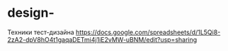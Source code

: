 # design-
Техники тест-дизайна https://docs.google.com/spreadsheets/d/1L5Qi8-2zA2-dpV8hO4t1gaqaDETmi4j1iE2vMW-uBNM/edit?usp=sharing
